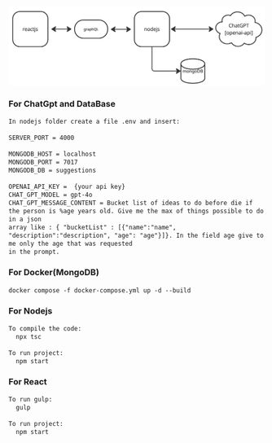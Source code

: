 ![alt text](https://github.com/fabiose81/things-to-do/blob/master/things-to-do.jpg?raw=true)

### For ChatGpt and DataBase
    In nodejs folder create a file .env and insert:

    SERVER_PORT = 4000 

    MONGODB_HOST = localhost
    MONGODB_PORT = 7017
    MONGODB_DB = suggestions

    OPENAI_API_KEY =  {your api key}
    CHAT_GPT_MODEL = gpt-4o
    CHAT_GPT_MESSAGE_CONTENT = Bucket list of ideas to do before die if the person is %age years old. Give me the max of things possible to do in a json  
    array like : { "bucketList" : [{"name":"name", "description":"description", "age": "age"}]}. In the field age give to me only the age that was requested 
    in the prompt.
    
### For Docker(MongoDB)
    docker compose -f docker-compose.yml up -d --build

### For Nodejs
    To compile the code:
      npx tsc
      
    To run project:
      npm start

### For React
    To run gulp:
      gulp
      
    To run project:
      npm start

